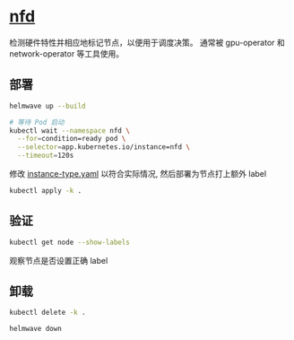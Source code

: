 # [nfd](https://github.com/kubernetes-sigs/node-feature-discovery)

检测硬件特性并相应地标记节点，以便用于调度决策。 通常被 gpu-operator 和 network-operator 等工具使用。

## 部署

```bash
helmwave up --build

# 等待 Pod 启动
kubectl wait --namespace nfd \
  --for=condition=ready pod \
  --selector=app.kubernetes.io/instance=nfd \
  --timeout=120s
```

修改 [instance-type.yaml](./instance-type.yaml) 以符合实际情况, 然后部署为节点打上额外 label

```bash
kubectl apply -k .
```

## 验证

```bash
kubectl get node --show-labels
```

观察节点是否设置正确 label

## 卸载

```bash
kubectl delete -k .

helmwave down
```
